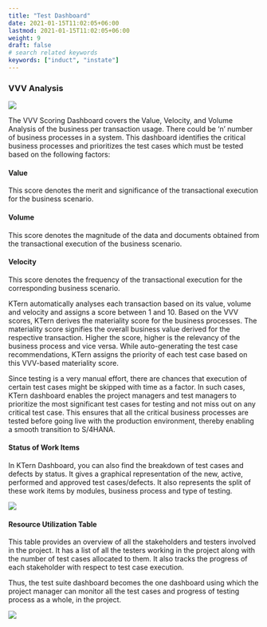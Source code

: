 ```yaml
---
title: "Test Dashboard"
date: 2021-01-15T11:02:05+06:00
lastmod: 2021-01-15T11:02:05+06:00
weight: 9
draft: false
# search related keywords
keywords: ["induct", "instate"]
---
```


### VVV Analysis

![](https://storage.googleapis.com/ktern-docs-files/test-dashboard-1.png)

The VVV Scoring Dashboard covers the Value, Velocity, and Volume Analysis of the business per transaction usage. There could be ‘n’ number of business processes in a system. This dashboard identifies the critical business processes and prioritizes the test cases which must be tested based on the following factors:

#### Value

This score denotes the merit and significance of the transactional execution for the business scenario.

#### Volume

This score denotes the magnitude of the data and documents obtained from the transactional execution of the business scenario.

#### Velocity

This score denotes the frequency of the transactional execution for the corresponding business scenario.

KTern automatically analyses each transaction based on its value, volume and velocity and assigns a score between 1 and 10. Based on the VVV scores, KTern derives the materiality score for the business processes. The materiality score signifies the overall business value derived for the respective transaction. Higher the score, higher is the relevancy of the business process and vice versa. While auto-generating the test case recommendations, KTern assigns the priority of each test case based on this VVV-based materiality score.

Since testing is a very manual effort, there are chances that execution of certain test cases might be skipped with time as a factor. In such cases, KTern dashboard enables the project managers and test managers to prioritize the most significant test cases for testing and not miss out on any critical test case. This ensures that all the critical business processes are tested before going live with the production environment, thereby enabling a smooth transition to S/4HANA.

#### Status of Work Items

In KTern Dashboard, you can also find the breakdown of test cases and defects by status. It gives a graphical representation of the new, active, performed and approved test cases/defects. It also represents the split of these work items by modules, business process and type of testing.

![](https://storage.googleapis.com/ktern-docs-files/test-dashboard-2.png)

#### Resource Utilization Table

This table provides an overview of all the stakeholders and testers involved in the project. It has a list of all the testers working in the project along with the number of test cases allocated to them. It also tracks the progress of each stakeholder with respect to test case execution.

Thus, the test suite dashboard becomes the one dashboard using which the project manager can monitor all the test cases and progress of testing process as a whole, in the project.

![](https://storage.googleapis.com/ktern-docs-files/test-dashboard-3.png)
